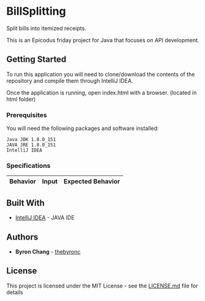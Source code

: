 # BillSplitting

Split bills into itemized receipts.

This is an Epicodus friday project for Java that focuses on API development.

## Getting Started

To run this application you will need to clone/download the contents of the repository and compile them through IntelliJ IDEA.

Once the application is running, open index.html with a browser. (located in html folder)

### Prerequisites

You will need the following packages and software installed:

```
Java JDK 1.8.0_151
JAVA JRE 1.8.0_151
IntelliJ IDEA
```
### Specifications
| Behavior | Input | Expected Behavior |
| :------------- | :------------- | :------------- |


## Built With

* [IntelliJ IDEA](https://www.jetbrains.com/idea/) - JAVA IDE

## Authors

* **Byron Chang** - [thebyronc](https://github.com/thebyronc/)

## License

This project is licensed under the MIT License - see the [LICENSE.md](LICENSE.md) file for details
